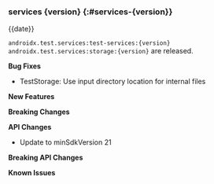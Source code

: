 ### services {version} {:#services-{version}}

{{date}}

`androidx.test.services:test-services:{version}` `androidx.test.services:storage:{version}` are released.

**Bug Fixes**

* TestStorage: Use input directory location for internal files 

**New Features**

**Breaking Changes**

**API Changes**

* Update to minSdkVersion 21

**Breaking API Changes**

**Known Issues**
